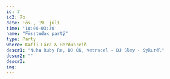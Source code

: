 ```yaml
---
id: 7
id2: 7b
date: Fös., 19. júlí
time: '18:00–03:30'
name: "Fösstudax partý"
type: Party
where: Kaffi Lára & Herðubreið
descr1: "Nuha Ruby Ra, DJ ÓK, Ketracel - DJ Sley - Sykurél"
descr2: ""
descr3: 
img: 
---
```

